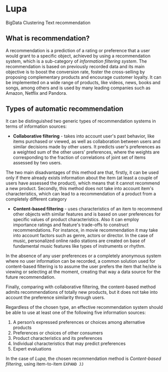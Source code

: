 Lupa
====

BigData Clustering Text recommendation

What is recommendation?
-----------------------
A recommendation is a prediction of a rating or preference that a user would grant to a specific object, achieved by using a recommendation system, which is a sub-category of *information filtering system*. The recommendation is based on previously recorded data and its main objective is to boost the conversion rate, foster the cross-selling by proposing complementary products and encourage customer loyalty. It can be implemented on a wide range of products, like videos, news, books and songs, among others and is used by many leading companies such as Amazon, Netflix and Pandora.


Types of automatic recommendation
---------------------------------
It can be distinguished two generic types of recommendation systems in terms of information sources:

* **Collaborative filtering** - takes into account user's past behavior, like items purchased or viewed, as well as collaboration between users and similar decisions made by other users. It predicts user's preferences as a weighted sum of the other users' preferences, where the weights are corresponding to the fraction of correlations of joint set of items assessed by two users.

 The two main disadvantages of this method are that, firstly, it can be used only if there already exists information about the item (at least a couple of users have assessed the product), which means that it cannot recommend a new product. Secondly, this method does not take into account item's characteristics, which can lead to a recommendation of a product from a completely different category


* **Content-based filtering** - uses characteristics of an item to recommend other objects with similar features and is based on user preferences for specific values of product characteristics. Also it can employ importance ratings and feature's trade-offs to construct recommendations. For instance, in movie recommendation it may take into account factors such as genre, actors or director. In the case of music, personalized online radio stations are created on base of fundamental music features like types of instruments or rhythm.

 In the absence of any user preferences or a completely anonymous system where no user information can be recorded, a common solution used for content-based filtering is to assume the user prefers the item that he/she is viewing or selecting at the moment, creating that way a data source for the future recommendation.

 Finally, comparing with collaborative filtering, the content-based method admits recommendations of totally new products, but it does not take into account the preference similarity through users.

Regardless of the chosen type, an effective recommendation system should be able to use at least one of the following five information sources:

1. A person’s expressed preferences or choices among alternative products
2. Preferences  or choices of other consumers
3. Product characteristics and its preferences
4. Individual characteristics that may predict preferences
5. Expert evaluations

In the case of _Lupa_, the chosen recommendation method is *Content-based filtering*, using item-to-item `EXPAND JJ`
